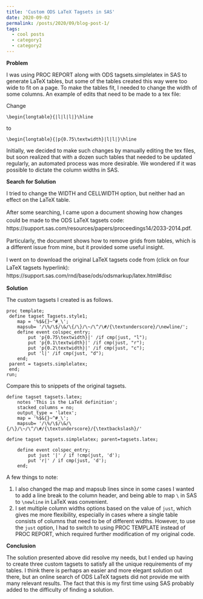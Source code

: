 ```yaml
---
title: 'Custom ODS LaTeX Tagsets in SAS'
date: 2020-09-02
permalink: /posts/2020/09/blog-post-1/
tags:
  - cool posts
  - category1
  - category2
---
```


<!-- wp:paragraph -->
<p><strong>Problem</strong></p>
<!-- /wp:paragraph -->

<!-- wp:paragraph -->
<p>I was using PROC REPORT along with ODS tagsets.simplelatex in SAS to generate LaTeX tables, but some of the tables created this way were too wide to fit on a page. To make the tables fit, I needed to change the width of some columns. An example of edits that need to be made to a tex file:</p>
<!-- /wp:paragraph -->

<!-- wp:paragraph -->
<p>Change</p>
<!-- /wp:paragraph -->

<!-- wp:code -->
<pre class="wp-block-code"><code>\begin{longtable}{|l|l|l|}\hline</code></pre>
<!-- /wp:code -->

<!-- wp:paragraph -->
<p>to</p>
<!-- /wp:paragraph -->

<!-- wp:code -->
<pre class="wp-block-code"><code>\begin{longtable}{|p{0.75\textwidth}|l|l|}\hline</code></pre>
<!-- /wp:code -->

<!-- wp:paragraph -->
<p>Initially, we decided to make such changes by manually editing the tex files, but soon realized that with a dozen such tables that needed to be updated regularly, an automated process was more desirable. We wondered if it was possible to dictate the column widths in SAS.</p>
<!-- /wp:paragraph -->

<!-- wp:paragraph -->
<p><strong>Search for Solution</strong></p>
<!-- /wp:paragraph -->

<!-- wp:paragraph -->
<p>I tried to change the WIDTH and CELLWIDTH option, but neither had an effect on the LaTeX table. </p>
<!-- /wp:paragraph -->

<!-- wp:group -->
<div class="wp-block-group"><div class="wp-block-group__inner-container"><!-- wp:group -->
<div class="wp-block-group"><div class="wp-block-group__inner-container"><!-- wp:paragraph {"style":{"typography":{"lineHeight":"1.5"}}} -->
<p style="line-height:1.5">After some searching, I came upon a document showing how changes could be made to the ODS LaTeX tagsets code: https://support.sas.com/resources/papers/proceedings14/2033-2014.pdf.  </p>
Particularly, the document shows how to remove grids from tables, which is a different issue from mine, but it provided some useful insight. </p>
<!-- /wp:paragraph -->

<!-- wp:paragraph {"style":{"typography":{"lineHeight":"1.5"}}} -->
<p style="line-height:1.5">I went on to download the original LaTeX tagsets code from (click on four LaTeX tagsets hyperlink): https://support.sas.com/rnd/base/ods/odsmarkup/latex.html#disc  </p>
<!-- /wp:paragraph --></div></div>
<!-- /wp:group --></div></div>
<!-- /wp:group -->

<!-- wp:paragraph -->
<p><strong>Solution</strong></p>
<!-- /wp:paragraph -->

<!-- wp:paragraph -->
<p>The custom tagsets I created is as follows.</p>
<!-- /wp:paragraph -->

<!-- wp:code -->
<pre class="wp-block-code"><code>proc template;
 define tagset Tagsets.style1;
    map = '%$&amp;{}~^#_\';
    mapsub= '/\%/\$/\&amp;/\{/\}/\~/\^/\#/{\textunderscore}/\newline/';
 	define event colspec_entry;
 		put 'p{0.75\textwidth}|' /if cmp(just, "l");
 		put 'p{0.1\textwidth}|' /if cmp(just, "r");
 		put 'p{0.2\textwidth}|' /if cmp(just, "c");
		put 'l|' /if cmp(just, "d");
 	end;
 parent = tagsets.simplelatex;
 end;
run;</code></pre>
<!-- /wp:code -->

<!-- wp:paragraph -->
<p>Compare this to snippets of the original tagsets.</p>
<!-- /wp:paragraph -->

<!-- wp:code -->
<pre class="wp-block-code"><code>define tagset tagsets.latex;
    notes 'This is the LaTeX definition';
    stacked_columns = no;
    output_type = 'latex';
    map = '%$&amp;{}~^#_\';
    mapsub= '/\%/\$/\&amp;/\{/\}/\~/\^/\#/{\textunderscore}/{\textbackslash}/'</code></pre>
<!-- /wp:code -->

<!-- wp:code -->
<pre class="wp-block-code"><code>define tagset tagsets.simplelatex; parent=tagsets.latex;

    define event colspec_entry;
        put just '|' / if !cmp(just, 'd');
        put 'r|' / if cmp(just, 'd');
    end;</code></pre>
<!-- /wp:code -->

<!-- wp:paragraph -->
<p>A few things to note:</p>
<!-- /wp:paragraph -->

<!-- wp:list {"ordered":true} -->
<ol><li>I also changed the map and mapsub lines since in some cases I wanted to add a line break to the column header, and being able t<span class="has-inline-color has-foreground-dark-color">o map <code>\</code> in SAS to <code>\newline</code> </span>in LaTeX was convenient.</li><li>I set multiple column widths options based on the value of <code>just</code>, which gives me more flexibility, especially in cases where a single table consists of columns that need to be of different widths. However, to use the <code>just</code> option, I had to switch to using PROC TEMPLATE instead of PROC REPORT, which required further modification of my original code.</li></ol>
<!-- /wp:list -->

<!-- wp:paragraph -->
<p><strong>Conclusion</strong></p>
<!-- /wp:paragraph -->

<!-- wp:paragraph -->
<p>The solution presented above did resolve my needs, but I ended up having to create three custom tagsets to satisfy all the unique requirements of my tables. I think there is perhaps an easier and more elegant solution out there, but an online search of ODS LaTeX tagsets did not provide me with many relevant results. The fact that this is my first time using SAS probably added to the difficulty of finding a solution.</p>
<!-- /wp:paragraph -->
